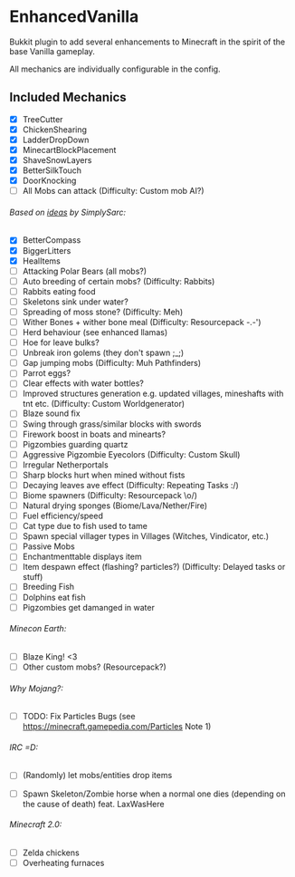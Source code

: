 # EnhancedVanilla

Bukkit plugin to add several enhancements to Minecraft in the spirit of the base Vanilla gameplay.

All mechanics are individually configurable in the config.

## Included Mechanics

- [x] TreeCutter
- [x] ChickenShearing
- [x] LadderDropDown
- [x] MinecartBlockPlacement
- [x] ShaveSnowLayers
- [x] BetterSilkTouch
- [x] DoorKnocking
- [ ] All Mobs can attack (Difficulty: Custom mob AI?)
        
###### Based on [ideas](https://youtu.be/NSsac8V3BpA) by SimplySarc:
- [x] BetterCompass
- [x] BiggerLitters
- [x] HealItems
- [ ] Attacking Polar Bears (all mobs?)
- [ ] Auto breeding of certain mobs? (Difficulty: Rabbits)
- [ ] Rabbits eating food
- [ ] Skeletons sink under water?
- [ ] Spreading of moss stone? (Difficulty: Meh)
- [ ] Wither Bones + wither bone meal (Difficulty: Resourcepack -.-')
- [ ] Herd behaviour (see enhanced llamas)
- [ ] Hoe for leave bulks?
- [ ] Unbreak iron golems (they don't spawn ;_;)
- [ ] Gap jumping mobs (Difficulty: Muh Pathfinders)
- [ ] Parrot eggs?
- [ ] Clear effects with water bottles?
- [ ] Improved structures generation e.g. updated villages, mineshafts with tnt etc. (Difficulty: Custom Worldgenerator)
- [ ] Blaze sound fix
- [ ] Swing through grass/similar blocks with swords
- [ ] Firework boost in boats and minearts?
- [ ] Pigzombies guarding quartz
- [ ] Aggressive Pigzombie Eyecolors (Difficulty: Custom Skull)
- [ ] Irregular Netherportals
- [ ] Sharp blocks hurt when mined without fists
- [ ] Decaying leaves ave effect (Difficulty: Repeating Tasks :/)
- [ ] Biome spawners (Difficulty: Resourcepack \o/)
- [ ] Natural drying sponges (Biome/Lava/Nether/Fire)
- [ ] Fuel efficiency/speed
- [ ] Cat type due to fish used to tame
- [ ] Spawn special villager types in Villages (Witches, Vindicator, etc.)
- [ ] Passive Mobs
- [ ] Enchantmenttable displays item
- [ ] Item despawn effect (flashing? particles?) (Difficulty: Delayed tasks or stuff)
- [ ] Breeding Fish
- [ ] Dolphins eat fish
- [ ] Pigzombies get damanged in water
        
###### Minecon Earth:
- [ ] Blaze King! <3
- [ ] Other custom mobs? (Resourcepack?)
        
###### Why Mojang?:
- [ ] TODO: Fix Particles Bugs (see https://minecraft.gamepedia.com/Particles Note 1)
        
###### IRC =D:
- [ ] (Randomly) let mobs/entities drop items
- [ ] Spawn Skeleton/Zombie horse when a normal one dies (depending on the cause of death) feat. LaxWasHere
        

###### Minecraft 2.0:
- [ ] Zelda chickens
- [ ] Overheating furnaces